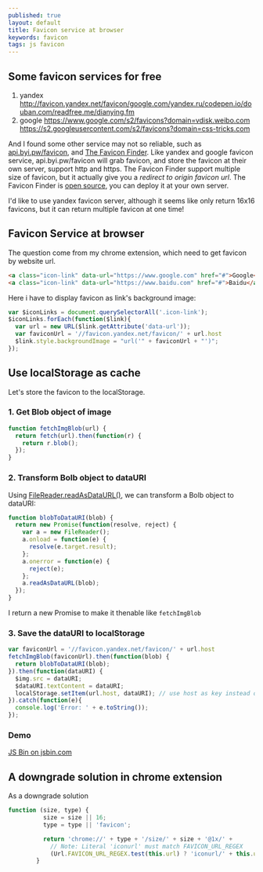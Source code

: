 ```yaml
---
published: true
layout: default
title: Favicon service at browser
keywords: favicon
tags: js favicon
---
```


## Some favicon services for free
1. yandex
http://favicon.yandex.net/favicon/google.com/yandex.ru/codepen.io/douban.com/readfree.me/dianying.fm
2. google
https://www.google.com/s2/favicons?domain=vdisk.weibo.com
https://s2.googleusercontent.com/s2/favicons?domain=css-tricks.com

And I found some other service may not so reliable, such as
[api.byi.pw/favicon](http://api.byi.pw/favicon),
and [The Favicon Finder](https://icons.better-idea.org/).
Like yandex and google favicon service, api.byi.pw/favicon will grab favicon, and store the favicon at their own server, support http and https.
The Favicon Finder support multiple size of favicon, but it actually give you a *redirect to origin favicon url*. The Favicon Finder is [open source](https://github.com/mat/besticon), you can deploy it at your own server.

I'd like to use yandex favicon server, although it seems like only return 16x16 favicons, but it can return multiple favicon at one time!

## Favicon Service at browser
The question come from my chrome extension, which need to get favicon by website url.

```html
<a class="icon-link" data-url="https://www.google.com" href="#">Google</a>
<a class="icon-link" data-url="https://www.baidu.com" href="#">Baidu</a>
```

Here i have to display favicon as link's background image:

```js
var $iconLinks = document.querySelectorAll('.icon-link');
$iconLinks.forEach(function($link){
  var url = new URL($link.getAttribute('data-url'));
  var faviconUrl = '//favicon.yandex.net/favicon/' + url.host
  $link.style.backgroundImage = "url('" + faviconUrl + "')";
});

```

## Use localStorage as cache
Let's store the favicon to the localStorage.
### 1. Get Blob object of image
```js
function fetchImgBlob(url) {
  return fetch(url).then(function(r) {
    return r.blob();
  });
}
```
### 2. Transform Bolb object to dataURI
Using [FileReader.readAsDataURL()](https://developer.mozilla.org/en-US/docs/Web/API/FileReader/readAsDataURL), we can transform a Bolb object to dataURI:
```js
function blobToDataURI(blob) {
  return new Promise(function(resolve, reject) {
    var a = new FileReader();
    a.onload = function(e) {
      resolve(e.target.result);
    };
    a.onerror = function(e) {
      reject(e);
    };
    a.readAsDataURL(blob);
  });
}
```
I return a new Promise to make it thenable like `fetchImgBlob`
### 3. Save the dataURI to localStorage
```js
var faviconUrl = '//favicon.yandex.net/favicon/' + url.host
fetchImgBlob(faviconUrl).then(function(blob) {
  return blobToDataURI(blob);
}).then(function(dataURI) {
  $img.src = dataURI;
  $dataURI.textContent = dataURI;
  localStorage.setItem(url.host, dataURI); // use host as key instead of the whole url
}).catch(function(e){
  console.log('Error: ' + e.toString());
});
```

### Demo
<a class="jsbin-embed" href="https://jsbin.com/hayoku/embed?js,output">JS Bin on jsbin.com</a><script src="https://static.jsbin.com/js/embed.min.js?3.40.2"></script>

## A downgrade solution in chrome extension
As a downgrade solution

```js
function (size, type) {
          size = size || 16;
          type = type || 'favicon';

          return 'chrome://' + type + '/size/' + size + '@1x/' +
            // Note: Literal 'iconurl' must match FAVICON_URL_REGEX
            (Url.FAVICON_URL_REGEX.test(this.url) ? 'iconurl/' + this.url : this.origin);
        }
```

